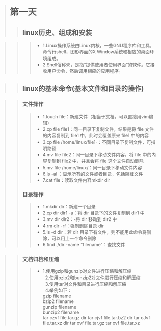 ># 第一天
>>## linux历史、组成和安装  

   >>>- 1.Linux操作系统由Linux内核，一些GNU程序库和工具，命令行shell，图形界面的X Window系统和相应的桌面环境组成。
   >>>- 2.Shell俗称壳，是指“提供使用者使用界面”的软件。它接收用户命令，然后调用相应的应用程序。
    
>>## linux的基本命令(基本文件和目录的操作)  

>>### 文件操作
   >>>- 1.touch  file：新建文件（相当于文档，可以直接用vim编辑）
   >>>- 2.cp file file1：同一目录下复制文件，结果是将 file 文件的内容复制到 file1 中，此时会覆盖原来 file1 中的内容
   >>>- 3.cp file  /home/linux/file1-：不同目录下复制文件，可指明路径
   >>>- 4.mv file   file2：同一目录下移动文件内容，将 file 中的内容复制到  file2 中，并且会将 file 这个文件自动删除
   >>>- 5.mv file  /home/linux/：同一目录下移动文件内容
   >>>- 6.ls -al  ：显示所有的文件或者目录，包括隐藏文件
   >>>- 7.cat  file：读取文件内容mkdir dir
>>### 目录操作
   >>>- 1.mkdir dir：新建一个目录
   >>>- 2.cp dir   dir1  -a：将 dir 目录下的文件复制到 dir1 中
   >>>- 3.mv dir  dir2：-将 dir 移动到 dir2 中
   >>>- 4.rm  dir  -rf：强制删除目录 dir 
   >>>- 5.ls -d  dir：若 dir 目录下有文件，则不能用此命令将删除，可以用上一个命令删除
   >>>- 6.find  ./dir  -name  "filename"：查找文件
   
>>### 文档归档和压缩
   >>>- 1.使用gzip和gunzip对文件进行压缩和解压缩           
   2.使用bzip2和bunzip2对文件进行压缩和解压缩          
   3.使用tar对文件和目录进行压缩和解压缩   
   4.举例如下：    
        gzip  filename          
        bzip2  filename         
        gunzip filename         
        bunzip2  filename         
        tar czvf  file.tar.gz dir
        tar cjvf  file.tar.bz2 dir
        tar cJvf  file.tar.xz  dir
        tar xvf  file.tar.gz
        tar xvf  file.tar.xz
   
   

  
 
 

 


 
   



